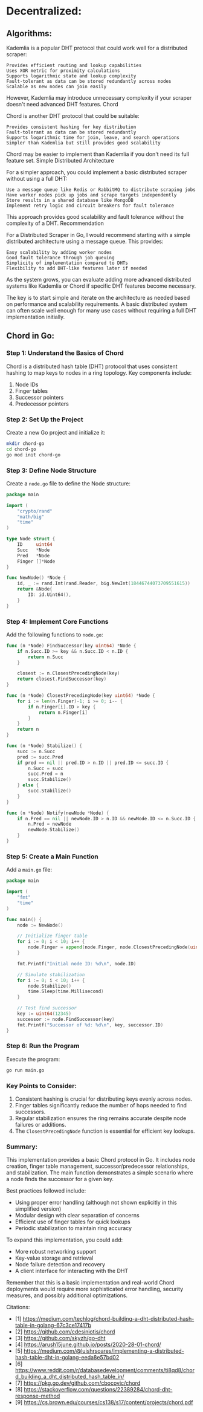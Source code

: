 # Decentralized:

## Algorithms:

Kademlia is a popular DHT protocol that could work well for a distributed scraper:

    Provides efficient routing and lookup capabilities
    Uses XOR metric for proximity calculations
    Supports logarithmic state and lookup complexity
    Fault-tolerant as data can be stored redundantly across nodes
    Scalable as new nodes can join easily

However, Kademlia may introduce unnecessary complexity if your scraper doesn't need advanced DHT features.
Chord

Chord is another DHT protocol that could be suitable:

    Provides consistent hashing for key distribution
    Fault-tolerant as data can be stored redundantly
    Supports logarithmic time for join, leave, and search operations
    Simpler than Kademlia but still provides good scalability

Chord may be easier to implement than Kademlia if you don't need its full feature set.
Simple Distributed Architecture

For a simpler approach, you could implement a basic distributed scraper without using a full DHT:

    Use a message queue like Redis or RabbitMQ to distribute scraping jobs
    Have worker nodes pick up jobs and scrape targets independently
    Store results in a shared database like MongoDB
    Implement retry logic and circuit breakers for fault tolerance

This approach provides good scalability and fault tolerance without the complexity of a DHT.
Recommendation

For a Distributed Scraper in Go, I would recommend starting with a simple distributed architecture using a message queue. This provides:

    Easy scalability by adding worker nodes
    Good fault tolerance through job queuing
    Simplicity of implementation compared to DHTs
    Flexibility to add DHT-like features later if needed

As the system grows, you can evaluate adding more advanced distributed systems like Kademlia or Chord if specific DHT features become necessary.

The key is to start simple and iterate on the architecture as needed based on performance and scalability requirements. A basic distributed system can often scale well enough for many use cases without requiring a full DHT implementation initially.

## Chord in Go:

### Step 1: Understand the Basics of Chord

Chord is a distributed hash table (DHT) protocol that uses consistent hashing to map keys to nodes in a ring topology. Key components include:

1. Node IDs
2. Finger tables
3. Successor pointers
4. Predecessor pointers

### Step 2: Set Up the Project

Create a new Go project and initialize it:

```bash
mkdir chord-go
cd chord-go
go mod init chord-go
```

### Step 3: Define Node Structure

Create a `node.go` file to define the Node structure:

```go
package main

import (
    "crypto/rand"
    "math/big"
    "time"
)

type Node struct {
    ID     uint64
    Succ   *Node
    Pred   *Node
    Finger []*Node
}

func NewNode() *Node {
    id, _ := rand.Int(rand.Reader, big.NewInt(18446744073709551615))
    return &Node{
        ID: id.Uint64(),
    }
}
```

### Step 4: Implement Core Functions

Add the following functions to `node.go`:

```go
func (n *Node) FindSuccessor(key uint64) *Node {
    if n.Succ.ID >= key && n.Succ.ID < n.ID {
        return n.Succ
    }

    closest := n.ClosestPrecedingNode(key)
    return closest.FindSuccessor(key)
}

func (n *Node) ClosestPrecedingNode(key uint64) *Node {
    for i := len(n.Finger)-1; i >= 0; i-- {
        if n.Finger[i].ID > key {
            return n.Finger[i]
        }
    }
    return n
}

func (n *Node) Stabilize() {
    succ := n.Succ
    pred := succ.Pred
    if pred == nil || pred.ID > n.ID || pred.ID <= succ.ID {
        n.Succ = succ
        succ.Pred = n
        succ.Stabilize()
    } else {
        succ.Stabilize()
    }
}

func (n *Node) Notify(newNode *Node) {
    if n.Pred == nil || newNode.ID > n.ID && newNode.ID <= n.Succ.ID {
        n.Pred = newNode
        newNode.Stabilize()
    }
}
```

### Step 5: Create a Main Function

Add a `main.go` file:

```go
package main

import (
    "fmt"
    "time"
)

func main() {
    node := NewNode()

    // Initialize finger table
    for i := 0; i < 10; i++ {
        node.Finger = append(node.Finger, node.ClosestPrecedingNode(uint64(i)))
    }

    fmt.Printf("Initial node ID: %d\n", node.ID)

    // Simulate stabilization
    for i := 0; i < 10; i++ {
        node.Stabilize()
        time.Sleep(time.Millisecond)
    }

    // Test find successor
    key := uint64(12345)
    successor := node.FindSuccessor(key)
    fmt.Printf("Successor of %d: %d\n", key, successor.ID)
}
```

### Step 6: Run the Program

Execute the program:

```bash
go run main.go
```

### Key Points to Consider:

1. Consistent hashing is crucial for distributing keys evenly across nodes.
2. Finger tables significantly reduce the number of hops needed to find successors.
3. Regular stabilization ensures the ring remains accurate despite node failures or additions.
4. The `ClosestPrecedingNode` function is essential for efficient key lookups.

### Summary:

This implementation provides a basic Chord protocol in Go. It includes node creation, finger table management, successor/predecessor relationships, and stabilization. The main function demonstrates a simple scenario where a node finds the successor for a given key.

Best practices followed include:

- Using proper error handling (although not shown explicitly in this simplified version)
- Modular design with clear separation of concerns
- Efficient use of finger tables for quick lookups
- Periodic stabilization to maintain ring accuracy

To expand this implementation, you could add:

- More robust networking support
- Key-value storage and retrieval
- Node failure detection and recovery
- A client interface for interacting with the DHT

Remember that this is a basic implementation and real-world Chord deployments would require more sophisticated error handling, security measures, and possibly additional optimizations.

Citations:
- [1] https://medium.com/techlog/chord-building-a-dht-distributed-hash-table-in-golang-67c3ce17417b
- [2] https://github.com/cdesiniotis/chord
- [3] https://github.com/skyzh/go-dht
- [4] https://arush15june.github.io/posts/2020-28-01-chord/
- [5] https://medium.com/@luishrsoares/implementing-a-distributed-hash-table-dht-in-golang-eeda8e57bd02
- [6] https://www.reddit.com/r/databasedevelopment/comments/ti8qd8/chord_building_a_dht_distributed_hash_table_in/
- [7] https://pkg.go.dev/github.com/cbocovic/chord
- [8] https://stackoverflow.com/questions/22389284/chord-dht-response-method
- [9] https://cs.brown.edu/courses/cs138/s17/content/projects/chord.pdf
